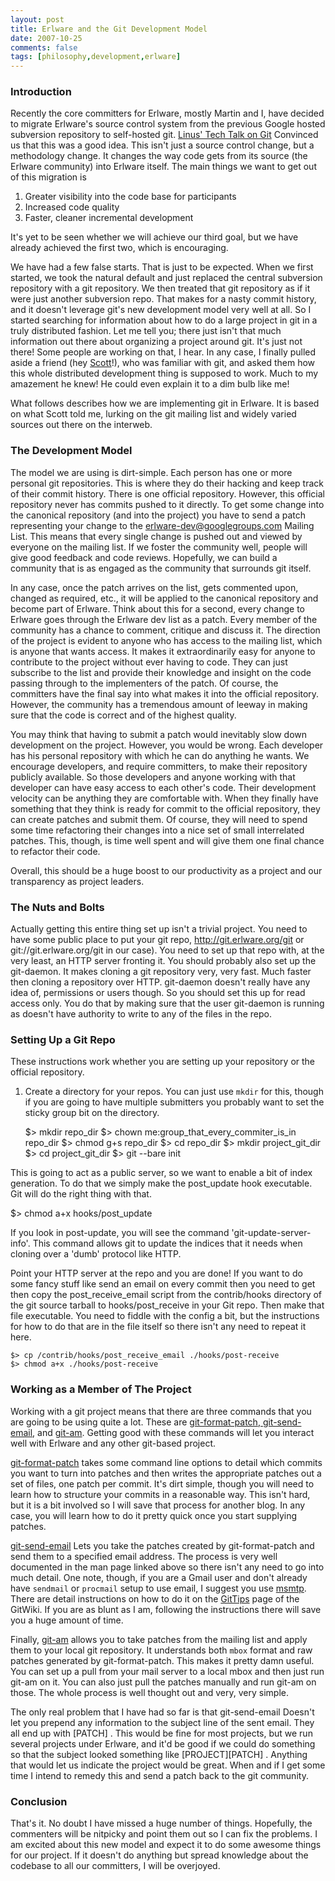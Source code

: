 ```yaml
---
layout: post
title: Erlware and the Git Development Model
date: 2007-10-25
comments: false
tags: [philosophy,development,erlware]
---
```


### Introduction

Recently the core committers for Erlware, mostly Martin and I, have
decided to migrate Erlware's source control system from the previous
Google hosted subversion repository to self-hosted git. [Linus' Tech
Talk on Git](http://www.youtube.com/watch?v=4XpnKHJAok8) Convinced us
that this was a good idea. This isn't just a source control change,
but a methodology change. It changes the way code gets from its source
(the Erlware community) into Erlware itself. The main things we want
to get out of this migration is

1. Greater visibility into the code base for participants
2. Increased code quality
3. Faster, cleaner incremental development

It's yet to be seen whether we will achieve our third goal, but we
have already achieved the first two, which is encouraging.

We have had a few false starts. That is just to be expected. When we
first started, we took the natural default and just replaced the central
subversion repository with a git repository. We then treated that git
repository as if it were just another subversion repo. That makes for
a nasty commit history, and it doesn't leverage git's new development
model very well at all. So I started searching for information about
how to do a large project in git in a truly distributed fashion. Let
me tell you; there just isn't that much information out there about
organizing a project around git. It's just not there! Some people are
working on that, I hear. In any case, I finally pulled aside a friend
(hey [Scott](http://srparish.net/)!), who was familiar with git, and
asked them how this whole distributed development thing is supposed to
work. Much to my amazement he knew! He could even explain it
to a dim bulb like me!

What follows describes how we are implementing git in Erlware. It is
based on what Scott told me, lurking on the git mailing list and
widely varied sources out there on the interweb.

### The Development Model

The model we are using is dirt-simple. Each person has one or more
personal git repositories. This is where they do their hacking and
keep track of their commit history. There is one official
repository. However, this official repository never has commits pushed
to it directly. To get some change into the canonical repository (and
into the project) you have to send a patch representing your change to
the
[erlware-dev@googlegroups.com](http://groups.google.com/group/erlware-dev)
Mailing List. This means that every single change is pushed out and
viewed by everyone on the mailing list. If we foster the community
well, people will give good feedback and code reviews. Hopefully, we
can build a community that is as engaged as the community that
surrounds git itself.

In any case, once the patch arrives on the list, gets commented upon,
changed as required, etc., it will be applied to the canonical
repository and become part of Erlware. Think about this for a second,
every change to Erlware goes through the Erlware dev list as a
patch. Every member of the community has a chance to comment, critique
and discuss it. The direction of the project is evident to anyone who
has access to the mailing list, which is anyone that wants access. It
makes it extraordinarily easy for anyone to contribute to the project
without ever having to code. They can just subscribe to the list and
provide their knowledge and insight on the code passing through to the
implementers of the patch. Of course, the committers have the final say
into what makes it into the official repository. However,
the community has a tremendous amount of leeway in making sure that the code
is correct and of the highest quality.

You may think that having to submit a patch would inevitably slow down
development on the project. However, you would be wrong. Each
developer has his personal repository with which he can do anything he
wants. We encourage developers, and require committers, to make their
repository publicly available. So those developers and anyone working
with that developer can have easy access to each other's code. Their
development velocity can be anything they are comfortable with. When
they finally have something that they think is ready for commit to the
official repository, they can create patches and submit them. Of
course, they will need to spend some time refactoring their changes
into a nice set of small interrelated patches. This, though, is time
well spent and will give them one final chance to refactor their code.

Overall, this should be a huge boost to our productivity as a project
and our transparency as project leaders.

### The Nuts and Bolts

Actually getting this entire thing set up isn't a trivial project. You
need to have some public place to put your git repo,
http://git.erlware.org/git or git://git.erlware.org/git in our
case). You need to set up that repo with, at the very least, an HTTP
server fronting it. You should probably also set up the git-daemon. It
makes cloning a git repository very, very fast. Much faster then
cloning a repository over HTTP. git-daemon doesn't really have any
idea of, permissions or users though. So you should set this up for
read access only. You do that by making sure that the user git-daemon
is running as doesn't have authority to write to any of the files in
the repo.

### Setting Up a Git Repo

These instructions work whether you are setting up your repository
or the official repository.

1) Create a directory for your repos. You can just use `mkdir` for this,
 though if you are going to have multiple submitters you probably want
 to set the sticky group bit on the directory.


    $> mkdir repo_dir
    $> chown me:group_that_every_commiter_is_in repo_dir
    $> chmod g+s repo_dir
    $> cd repo_dir
    $> mkdir project_git_dir
    $> cd project_git_dir
    $> git --bare init

This is going to act as a public server, so we want to enable a bit of
index generation. To do that we simply make the post\_update hook
executable. Git will do the right thing with that.

$> chmod a+x hooks/post_update

If you look in post-update, you will see the command
'git-update-server-info'. This command allows git to update the
indices that it needs when cloning over a 'dumb' protocol like HTTP.

Point your HTTP server at the repo and you are done! If you want to do
some fancy stuff like send an email on every commit then you need to
get then copy the post\_receive\_email script from the contrib/hooks
directory of the git source tarball to hooks/post\_receive in your Git
repo. Then make that file executable. You need to fiddle with the
config a bit, but the instructions for how to do that are in the file
itself so there isn't any need to repeat it here.

    $> cp /contrib/hooks/post_receive_email ./hooks/post-receive
    $> chmod a+x ./hooks/post-receive

### Working as a Member of The Project

Working with a git project means that there are three commands that
you are going to be using quite a lot. These are
[git-format-patch](http://www.kernel.org/pub/software/scm/git/docs/git-format-patch.html),[
git-send-email](http://www.kernel.org/pub/software/scm/git/docs/git-send-email.html),
and
[git-am](http://www.kernel.org/pub/software/scm/git/docs/git-am.html). Getting
good with these commands will let you interact well with Erlware and
any other git-based project.

[git-format-patch](http://www.kernel.org/pub/software/scm/git/docs/git-format-patch.html)
takes some command line options to detail which commits you want to
turn into patches and then writes the appropriate patches out a set of
files, one patch per commit. It's dirt simple, though you will need to
learn how to structure your commits in a reasonable way. This isn't
hard, but it is a bit involved so I will save that process for another
blog. In any case, you will learn how to do it pretty quick once you
start supplying patches.

[git-send-email](http://www.kernel.org/pub/software/scm/git/docs/git-send-email.html)
Lets you take the patches created by git-format-patch and send them to
a specified email address. The process is very well documented in the
man page linked above so there isn't any need to go into much
detail. One note, though, if you are a Gmail user and don't already
have `sendmail` or `procmail` setup to use email, I suggest you use
[msmtp](http://msmtp.sourceforge.net/). There are detail instructions
on how to do it on the
[GitTips](http://www.blogger.com/%5Bhttp://git.or.cz/gitwiki/GitTips#head-a015948617d9becbdc9836776f96ad244ba87cb8)
page of the GitWiki. If you are as blunt as I am, following the
instructions there will save you a huge amount of time.

Finally,
[git-am](http://www.kernel.org/pub/software/scm/git/docs/git-am.html)
allows you to take patches from the mailing list and apply them to
your local git repository. It understands both `mbox` format and raw
patches generated by git-format-patch. This makes it pretty damn
useful. You can set up a pull from your mail server to a local mbox
and then just run git-am on it. You can also just pull the patches
manually and run git-am on those. The whole process is well thought
out and very, very simple.

The only real problem that I have had so far is that git-send-email
Doesn't let you prepend any information to the subject line of the
sent email. They all end up with [PATCH] . This would be fine for most
projects, but we run several projects under Erlware, and it'd be good
if we could do something so that the subject looked something like
[PROJECT][PATCH] . Anything that would let us indicate the project
would be great. When and if I get some time I intend to remedy this
and send a patch back to the git community.

### Conclusion

That's it. No doubt I have missed a huge number of things. Hopefully,
the commenters will be nitpicky and point them out so I can fix the
problems. I am excited about this new model and expect it to do some
awesome things for our project. If it doesn't do anything but spread
knowledge about the codebase to all our committers, I will be
overjoyed.